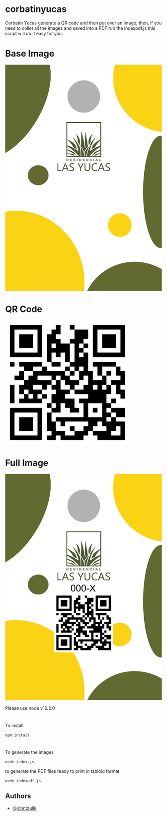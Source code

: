# corbatinyucas

Corbatin Yucas generate a QR code and then put over an image,
then, if you need to collet all the images and saved into a PDF run the indexpdf.js
this script will do it easy for you.


# Base Image
![base-image](https://raw.githubusercontent.com/johntzulik/corbatinyucas/master/assets/las-Yucas-corbatin-9x13.jpg)

# QR Code
![QR-code](https://raw.githubusercontent.com/johntzulik/corbatinyucas/master/assets/000-X.png)

# Full Image
![full-images](https://raw.githubusercontent.com/johntzulik/corbatinyucas/master/assets/000-X.jpg)

Please use node v16.2.0
#

To install
```
npm install
```

#
To generate the images
```
node index.js
```
to generate the PDF files ready to print in tabloid format
```
node indexpdf.js
```
## Authors

- [@johntzulik](https://github.com/johntzulik)

